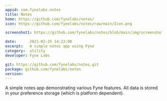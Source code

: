 ```yaml
---
appid: com.fynelabs.notes
title: Notes
home: https://github.com/fynelabs/notes/
icon: https://github.com/fynelabs/notes/raw/main/Icon.png

screenshot1: https://github.com/fynelabs/notes/blob/main/img/screenshot.png?raw=true

date:      2021-02-25 14:22:00
excerpt:   A simple notes app using Fyne
category:  utility
developer: Fyne Labs

git: https://github.com/fynelabs/notes.git
package: github.com/fynelabs/notes
version: 
---
```


A simple notes app demonstrating various Fyne features.
All data is stored in your preference storage (which is platform dependent).

